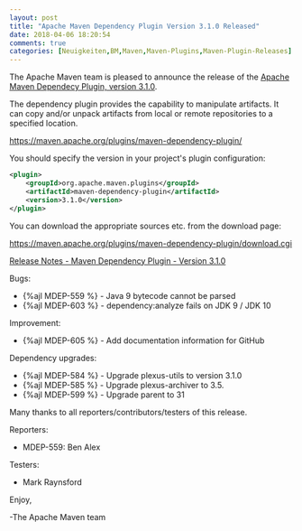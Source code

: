 ```yaml
---
layout: post
title: "Apache Maven Dependency Plugin Version 3.1.0 Released"
date: 2018-04-06 18:20:54
comments: true
categories: [Neuigkeiten,BM,Maven,Maven-Plugins,Maven-Plugin-Releases]
---
```

The Apache Maven team is pleased to announce the release of the 
[Apache Maven Dependecy Plugin, version 3.1.0](https://maven.apache.org/plugins/maven-dependency-plugin/).

The dependency plugin provides the capability to manipulate artifacts. It
can copy and/or unpack artifacts from local or remote repositories to a
specified location.

https://maven.apache.org/plugins/maven-dependency-plugin/

You should specify the version in your project's plugin configuration:

``` xml
<plugin>
    <groupId>org.apache.maven.plugins</groupId>
    <artifactId>maven-dependency-plugin</artifactId>
    <version>3.1.0</version>
</plugin>
``` 

You can download the appropriate sources etc. from the download page:

https://maven.apache.org/plugins/maven-dependency-plugin/download.cgi


<!-- more -->

[Release Notes - Maven Dependency Plugin - Version 3.1.0](https://issues.apache.org/jira/secure/ReleaseNote.jspa?projectId=12317227&version=12341595)


Bugs:

 * {%ajl MDEP-559 %} - Java 9 bytecode cannot be parsed
 * {%ajl MDEP-603 %} - dependency:analyze fails on JDK 9 / JDK 10 

Improvement:

 * {%ajl MDEP-605 %} - Add documentation information for GitHub

Dependency upgrades:

 * {%ajl MDEP-584 %} - Upgrade plexus-utils to version 3.1.0
 * {%ajl MDEP-585 %} - Upgrade plexus-archiver to 3.5.
 * {%ajl MDEP-599 %} - Upgrade parent to 31

Many thanks to all reporters/contributors/testers of this release.

Reporters:

 * MDEP-559: Ben Alex

Testers:

 * Mark Raynsford

Enjoy,

-The Apache Maven team
